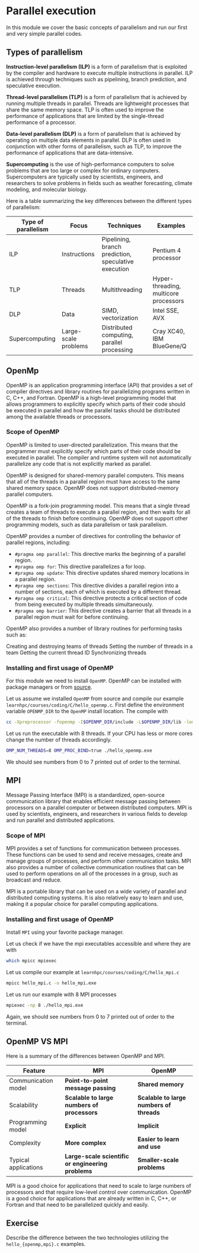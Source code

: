 # Parallel execution

In this module we cover the basic concepts of parallelism and run our first and very simple parallel codes.

## Types of parallelism

**Instruction-level parallelism (ILP)** is a form of parallelism that is exploited by the compiler and hardware to execute multiple instructions in parallel. ILP is achieved through techniques such as pipelining, branch prediction, and speculative execution.

**Thread-level parallelism (TLP)** is a form of parallelism that is achieved by running multiple threads in parallel. Threads are lightweight processes that share the same memory space. TLP is often used to improve the performance of applications that are limited by the single-thread performance of a processor.

**Data-level parallelism (DLP)** is a form of parallelism that is achieved by operating on multiple data elements in parallel. DLP is often used in conjunction with other forms of parallelism, such as TLP, to improve the performance of applications that are data-intensive.

**Supercomputing** is the use of high-performance computers to solve problems that are too large or complex for ordinary computers. Supercomputers are typically used by scientists, engineers, and researchers to solve problems in fields such as weather forecasting, climate modeling, and molecular biology.

Here is a table summarizing the key differences between the different types of parallelism:

| Type of parallelism | Focus | Techniques | Examples |
|---|---|---|---|
| ILP | Instructions | Pipelining, branch prediction, speculative execution | Pentium 4 processor |
| TLP | Threads | Multithreading | Hyper-threading, multicore processors | Intel Core i7 processor |
| DLP | Data | SIMD, vectorization | Intel SSE, AVX | NVIDIA CUDA |
| Supercomputing | Large-scale problems | Distributed computing, parallel processing | Cray XC40, IBM BlueGene/Q |


## OpenMp

OpenMP is an application programming interface (API) that provides a set of compiler directives and library routines for parallelizing programs written in C, C++, and Fortran. OpenMP is a high-level programming model that allows programmers to explicitly specify which parts of their code should be executed in parallel and how the parallel tasks should be distributed among the available threads or processors.

### Scope of OpenMP

OpenMP is limited to user-directed parallelization. This means that the programmer must explicitly specify which parts of their code should be executed in parallel. The compiler and runtime system will not automatically parallelize any code that is not explicitly marked as parallel.

OpenMP is designed for shared-memory parallel computers. This means that all of the threads in a parallel region must have access to the same shared memory space. OpenMP does not support distributed-memory parallel computers.

OpenMP is a fork-join programming model. This means that a single thread creates a team of threads to execute a parallel region, and then waits for all of the threads to finish before continuing. OpenMP does not support other programming models, such as data parallelism or task parallelism.

OpenMP provides a number of directives for controlling the behavior of parallel regions, including:

- `#pragma omp parallel`: This directive marks the beginning of a parallel region.
- `#pragma omp for`: This directive parallelizes a for loop.
- `#pragma omp update`: This directive updates shared memory locations in a parallel region.
- `#pragma omp sections`: This directive divides a parallel region into a number of sections, each of which is executed by a different thread.
- `#pragma omp critical`: This directive protects a critical section of code from being executed by multiple threads simultaneously.
- `#pragma omp barrier`: This directive creates a barrier that all threads in a parallel region must wait for before continuing.

OpenMP also provides a number of library routines for performing tasks such as:

Creating and destroying teams of threads
Setting the number of threads in a team
Getting the current thread ID
Synchronizing threads

### Installing and first usage of OpenMP

For this module we need to install `OpenMP`. OpenMP can be installed with package managers or from [source](https://github.com/OpenMP).

Let us assume we installed `OpenMP` from source and compile our example `learnhpc/courses/coding/C/hello_openmp.c`.
First define the environment variable `OPENMP_DIR` to the `OpenMP` install location. The compile with

```bash
cc -Xpreprocessor -fopenmp -I$OPENMP_DIR/include -L$OPENMP_DIR/lib -lomp hello_openmp.c -o hello_openmp.exe
```

Let us run the executable with 8 threads. If your CPU has less or more cores change the number of threads accordingly.

```bash
OMP_NUM_THREADS=8 OMP_PROC_BIND=true ./hello_openmp.exe
```

We should see numbers from 0 to 7 printed out of order to the terminal.

## MPI

Message Passing Interface (MPI) is a standardized, open-source communication library that enables efficient message passing between processors on a parallel computer or between distributed computers. MPI is used by scientists, engineers, and researchers in various fields to develop and run parallel and distributed applications.

### Scope of MPI

MPI provides a set of functions for communication between processes. These functions can be used to send and receive messages, create and manage groups of processes, and perform other communication tasks. MPI also provides a number of collective communication routines that can be used to perform operations on all of the processes in a group, such as broadcast and reduce.

MPI is a portable library that can be used on a wide variety of parallel and distributed computing systems. It is also relatively easy to learn and use, making it a popular choice for parallel computing applications.

### Installing and first usage of OpenMP

Install `MPI` using your favorite package manager.

Let us check if we have the mpi executables accessible and where they are with
```bash
which mpicc mpiexec
```

Let us compile our example at `learnhpc/courses/coding/C/hello_mpi.c`

```bash
mpicc hello_mpi.c -o hello_mpi.exe
```
Let us run our example with 8 MPI processes

```bash
mpiexec -np 8 ./hello_mpi.exe
```

Again, we should see numbers from 0 to 7 printed out of order to the terminal.

## OpenMP VS MPI

Here is a summary of the differences between OpenMP and MPI.

| Feature | MPI | OpenMP |
|---|---|---|
| Communication model  | **Point-to-point message passing** | **Shared memory** |
| Scalability | **Scalable to large numbers of processors** | **Scalable to large numbers of threads** |
| Programming model | **Explicit** | **Implicit** |
| Complexity | **More complex** | **Easier to learn and use** |
| Typical applications | **Large-scale scientific or engineering problems** | **Smaller-scale problems** |


MPI is a good choice for applications that need to scale to large numbers of processors and that require low-level control over communication. OpenMP is a good choice for applications that are already written in C, C++, or Fortran and that need to be parallelized quickly and easily.

## Exercise

Describe the difference between the two technologies utilizing the `hello_{openmp,mpi}.c` examples.

